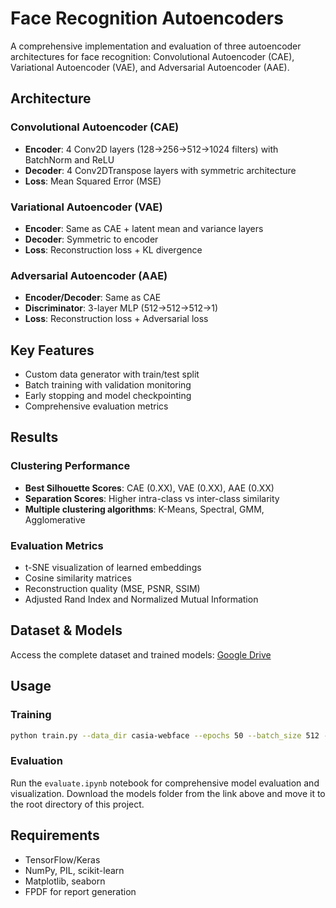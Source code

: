 # Face Recognition Autoencoders

A comprehensive implementation and evaluation of three autoencoder architectures for face recognition: Convolutional Autoencoder (CAE), Variational Autoencoder (VAE), and Adversarial Autoencoder (AAE).

## Architecture

### Convolutional Autoencoder (CAE)
- **Encoder**: 4 Conv2D layers (128→256→512→1024 filters) with BatchNorm and ReLU
- **Decoder**: 4 Conv2DTranspose layers with symmetric architecture
- **Loss**: Mean Squared Error (MSE)

### Variational Autoencoder (VAE)
- **Encoder**: Same as CAE + latent mean and variance layers
- **Decoder**: Symmetric to encoder
- **Loss**: Reconstruction loss + KL divergence

### Adversarial Autoencoder (AAE)
- **Encoder/Decoder**: Same as CAE
- **Discriminator**: 3-layer MLP (512→512→512→1)
- **Loss**: Reconstruction loss + Adversarial loss

## Key Features
- Custom data generator with train/test split
- Batch training with validation monitoring
- Early stopping and model checkpointing
- Comprehensive evaluation metrics

## Results

### Clustering Performance
- **Best Silhouette Scores**: CAE (0.XX), VAE (0.XX), AAE (0.XX)
- **Separation Scores**: Higher intra-class vs inter-class similarity
- **Multiple clustering algorithms**: K-Means, Spectral, GMM, Agglomerative

### Evaluation Metrics
- t-SNE visualization of learned embeddings
- Cosine similarity matrices
- Reconstruction quality (MSE, PSNR, SSIM)
- Adjusted Rand Index and Normalized Mutual Information

## Dataset & Models
Access the complete dataset and trained models: [Google Drive](https://drive.google.com/drive/folders/1BR_qYkaEQ1xehnxwd1LedI2IBF9tOS4l?usp=sharing)

## Usage

### Training
```bash
python train.py --data_dir casia-webface --epochs 50 --batch_size 512 --models cae,vae,aae
```

### Evaluation
Run the `evaluate.ipynb` notebook for comprehensive model evaluation and visualization.
Download the models folder from the link above and move it to the root directory of this project.

## Requirements
- TensorFlow/Keras
- NumPy, PIL, scikit-learn
- Matplotlib, seaborn
- FPDF for report generation